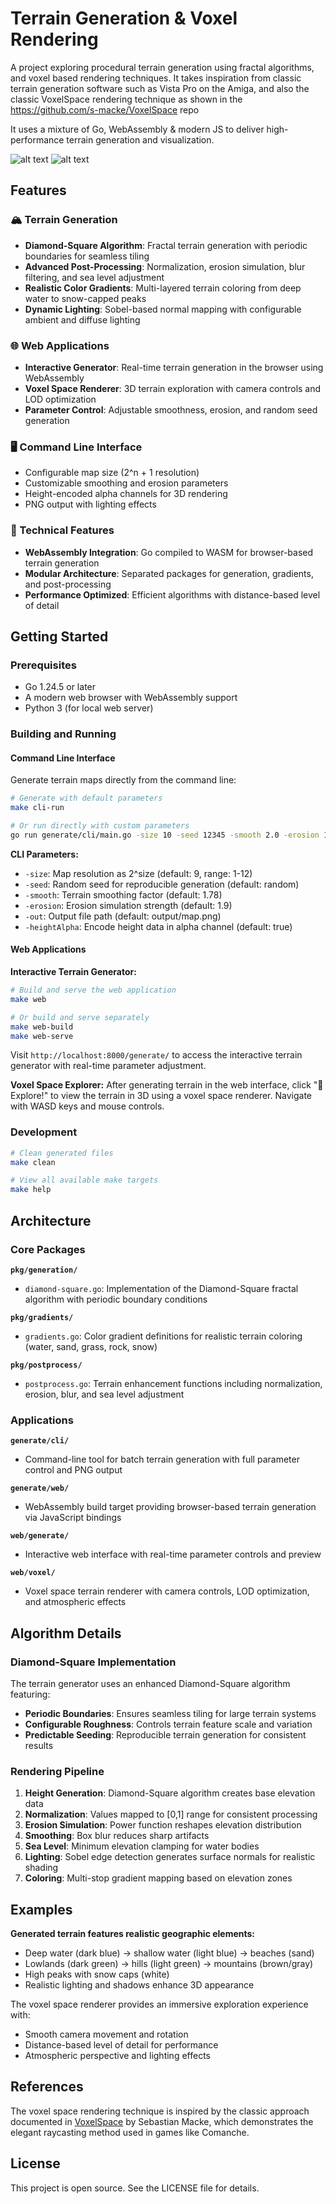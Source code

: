 # Terrain Generation & Voxel Rendering

A project exploring procedural terrain generation using fractal algorithms, and voxel based rendering techniques. It takes inspiration from classic terrain generation software such as Vista Pro on the Amiga, and also the classic VoxelSpace rendering technique as shown in the https://github.com/s-macke/VoxelSpace repo

It uses a mixture of Go, WebAssembly & modern JS to deliver high-performance terrain generation and visualization.

![alt text](.dev/image-2.png)
![alt text](.dev/image-1.png)

## Features

### 🏔️ Terrain Generation

- **Diamond-Square Algorithm**: Fractal terrain generation with periodic boundaries for seamless tiling
- **Advanced Post-Processing**: Normalization, erosion simulation, blur filtering, and sea level adjustment
- **Realistic Color Gradients**: Multi-layered terrain coloring from deep water to snow-capped peaks
- **Dynamic Lighting**: Sobel-based normal mapping with configurable ambient and diffuse lighting

### 🌐 Web Applications

- **Interactive Generator**: Real-time terrain generation in the browser using WebAssembly
- **Voxel Space Renderer**: 3D terrain exploration with camera controls and LOD optimization
- **Parameter Control**: Adjustable smoothness, erosion, and random seed generation

### 🖥️ Command Line Interface

- Configurable map size (2^n + 1 resolution)
- Customizable smoothing and erosion parameters
- Height-encoded alpha channels for 3D rendering
- PNG output with lighting effects

### 🔧 Technical Features

- **WebAssembly Integration**: Go compiled to WASM for browser-based terrain generation
- **Modular Architecture**: Separated packages for generation, gradients, and post-processing
- **Performance Optimized**: Efficient algorithms with distance-based level of detail

## Getting Started

### Prerequisites

- Go 1.24.5 or later
- A modern web browser with WebAssembly support
- Python 3 (for local web server)

### Building and Running

#### Command Line Interface

Generate terrain maps directly from the command line:

```bash
# Generate with default parameters
make cli-run

# Or run directly with custom parameters
go run generate/cli/main.go -size 10 -seed 12345 -smooth 2.0 -erosion 1.8 -out output/custom.png
```

**CLI Parameters:**

- `-size`: Map resolution as 2^size (default: 9, range: 1-12)
- `-seed`: Random seed for reproducible generation (default: random)
- `-smooth`: Terrain smoothing factor (default: 1.78)
- `-erosion`: Erosion simulation strength (default: 1.9)
- `-out`: Output file path (default: output/map.png)
- `-heightAlpha`: Encode height data in alpha channel (default: true)

#### Web Applications

**Interactive Terrain Generator:**

```bash
# Build and serve the web application
make web

# Or build and serve separately
make web-build
make web-serve
```

Visit `http://localhost:8000/generate/` to access the interactive terrain generator with real-time parameter adjustment.

**Voxel Space Explorer:**
After generating terrain in the web interface, click "🚁 Explore!" to view the terrain in 3D using a voxel space renderer. Navigate with WASD keys and mouse controls.

### Development

```bash
# Clean generated files
make clean

# View all available make targets
make help
```

## Architecture

### Core Packages

**`pkg/generation/`**

- `diamond-square.go`: Implementation of the Diamond-Square fractal algorithm with periodic boundary conditions

**`pkg/gradients/`**

- `gradients.go`: Color gradient definitions for realistic terrain coloring (water, sand, grass, rock, snow)

**`pkg/postprocess/`**

- `postprocess.go`: Terrain enhancement functions including normalization, erosion, blur, and sea level adjustment

### Applications

**`generate/cli/`**

- Command-line tool for batch terrain generation with full parameter control and PNG output

**`generate/web/`**

- WebAssembly build target providing browser-based terrain generation via JavaScript bindings

**`web/generate/`**

- Interactive web interface with real-time parameter controls and preview

**`web/voxel/`**

- Voxel space terrain renderer with camera controls, LOD optimization, and atmospheric effects

## Algorithm Details

### Diamond-Square Implementation

The terrain generator uses an enhanced Diamond-Square algorithm featuring:

- **Periodic Boundaries**: Ensures seamless tiling for large terrain systems
- **Configurable Roughness**: Controls terrain feature scale and variation
- **Predictable Seeding**: Reproducible terrain generation for consistent results

### Rendering Pipeline

1. **Height Generation**: Diamond-Square algorithm creates base elevation data
2. **Normalization**: Values mapped to [0,1] range for consistent processing
3. **Erosion Simulation**: Power function reshapes elevation distribution
4. **Smoothing**: Box blur reduces sharp artifacts
5. **Sea Level**: Minimum elevation clamping for water bodies
6. **Lighting**: Sobel edge detection generates surface normals for realistic shading
7. **Coloring**: Multi-stop gradient mapping based on elevation zones

## Examples

**Generated terrain features realistic geographic elements:**

- Deep water (dark blue) → shallow water (light blue) → beaches (sand)
- Lowlands (dark green) → hills (light green) → mountains (brown/gray)
- High peaks with snow caps (white)
- Realistic lighting and shadows enhance 3D appearance

The voxel space renderer provides an immersive exploration experience with:

- Smooth camera movement and rotation
- Distance-based level of detail for performance
- Atmospheric perspective and lighting effects

## References

The voxel space rendering technique is inspired by the classic approach documented in [VoxelSpace](https://github.com/s-macke/VoxelSpace) by Sebastian Macke, which demonstrates the elegant raycasting method used in games like Comanche.

## License

This project is open source. See the LICENSE file for details.
